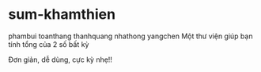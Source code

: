 # sum-khamthien
phambui
toanthang
thanhquang
nhathong
yangchen
Một thư viện giúp bạn tính tổng của 2 số bất kỳ

Đơn giản, dễ dùng, cực kỳ nhẹ!!
